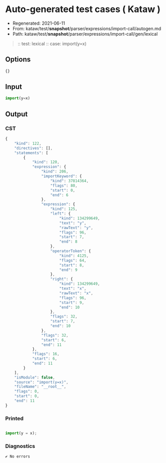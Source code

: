 # Auto-generated test cases ( Kataw )
- Regenerated: 2021-06-11
- From: kataw/test/__snapshot__/parser/expressions/import-call/autogen.md
- Path: kataw/test/__snapshot__/parser/expressions/import-call/gen/lexical
> :: test: lexical
> :: case: import(y=x)
## Options

`````js
{}
`````
## Input

`````js
import(y=x)
`````
## Output

### CST

```javascript
{
    "kind": 122,
    "directives": [],
    "statements": [
        {
            "kind": 120,
            "expression": {
                "kind": 206,
                "importKeyword": {
                    "kind": 37814364,
                    "flags": 80,
                    "start": 0,
                    "end": 6
                },
                "expression": {
                    "kind": 125,
                    "left": {
                        "kind": 134299649,
                        "text": "y",
                        "rawText": "y",
                        "flags": 96,
                        "start": 7,
                        "end": 8
                    },
                    "operatorToken": {
                        "kind": 4125,
                        "flags": 64,
                        "start": 8,
                        "end": 9
                    },
                    "right": {
                        "kind": 134299649,
                        "text": "x",
                        "rawText": "x",
                        "flags": 96,
                        "start": 9,
                        "end": 10
                    },
                    "flags": 32,
                    "start": 7,
                    "end": 10
                },
                "flags": 32,
                "start": 6,
                "end": 11
            },
            "flags": 16,
            "start": 6,
            "end": 11
        }
    ],
    "isModule": false,
    "source": "import(y=x)",
    "fileName": "__root__",
    "flags": 0,
    "start": 0,
    "end": 11
}
```

### Printed

```javascript

import(y = x);
```

### Diagnostics

```javascript
✔ No errors
```

